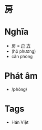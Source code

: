 # 房

# Nghĩa
* 房 = [户](户.md) [方](方.md)
* (hộ phương)
* căn phòng

# Phát âm
* /phòng/

# Tags
* Hán Việt

